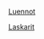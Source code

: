 [Luennot](https://github.com/mluukkai/OTM2016/wiki/Ohjelmistotekniikan-menetelmat)

[Laskarit](https://github.com/mluukkai/OTM2016/wiki/Laskarit)
